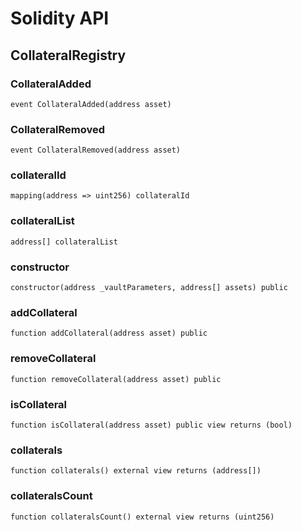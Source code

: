 # Solidity API

## CollateralRegistry

### CollateralAdded

```solidity
event CollateralAdded(address asset)
```

### CollateralRemoved

```solidity
event CollateralRemoved(address asset)
```

### collateralId

```solidity
mapping(address => uint256) collateralId
```

### collateralList

```solidity
address[] collateralList
```

### constructor

```solidity
constructor(address _vaultParameters, address[] assets) public
```

### addCollateral

```solidity
function addCollateral(address asset) public
```

### removeCollateral

```solidity
function removeCollateral(address asset) public
```

### isCollateral

```solidity
function isCollateral(address asset) public view returns (bool)
```

### collaterals

```solidity
function collaterals() external view returns (address[])
```

### collateralsCount

```solidity
function collateralsCount() external view returns (uint256)
```

